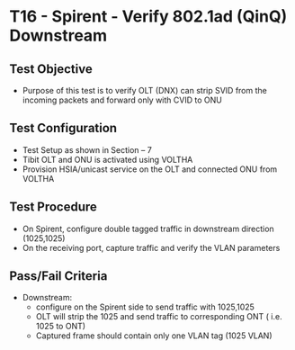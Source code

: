 # T16 - Spirent - Verify 802.1ad (QinQ) Downstream

## Test Objective

* Purpose of this test is to verify OLT (DNX) can strip SVID from the incoming packets and forward only with CVID to ONU 

## Test Configuration

* Test Setup as shown in Section – 7
* Tibit OLT and ONU is activated using VOLTHA
* Provision HSIA/unicast service on the OLT and connected ONU from VOLTHA

## Test Procedure

* On Spirent, configure double tagged traffic in downstream direction (1025,1025)
* On the receiving port, capture traffic and verify the VLAN parameters 

## Pass/Fail Criteria

* Downstream:
    * configure on the Spirent side to send traffic with 1025,1025
    * OLT will strip the 1025 and send traffic to corresponding ONT ( i.e. 1025 to ONT)
    * Captured frame should contain only one VLAN tag (1025 VLAN)
